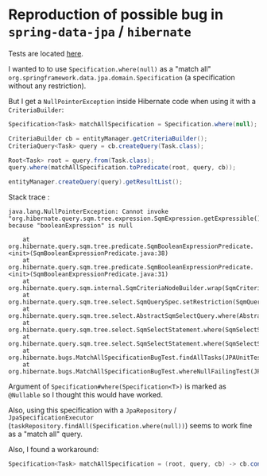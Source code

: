 # Reproduction of possible bug in `spring-data-jpa` / `hibernate`

Tests are located [here](src/test/java/org/hibernate/bugs/MatchAllSpecificationBugTest.java).

I wanted to to use `Specification.where(null)` as a "match all" `org.springframework.data.jpa.domain.Specification` (a specification without any restriction).

But I get a `NullPointerException` inside Hibernate code when using it with a `CriteriaBuilder`:

```java
Specification<Task> matchAllSpecification = Specification.where(null);

CriteriaBuilder cb = entityManager.getCriteriaBuilder();
CriteriaQuery<Task> query = cb.createQuery(Task.class);

Root<Task> root = query.from(Task.class);
query.where(matchAllSpecification.toPredicate(root, query, cb));

entityManager.createQuery(query).getResultList();
```

Stack trace :
```
java.lang.NullPointerException: Cannot invoke "org.hibernate.query.sqm.tree.expression.SqmExpression.getExpressible()" because "booleanExpression" is null

	at org.hibernate.query.sqm.tree.predicate.SqmBooleanExpressionPredicate.<init>(SqmBooleanExpressionPredicate.java:38)
	at org.hibernate.query.sqm.tree.predicate.SqmBooleanExpressionPredicate.<init>(SqmBooleanExpressionPredicate.java:31)
	at org.hibernate.query.sqm.internal.SqmCriteriaNodeBuilder.wrap(SqmCriteriaNodeBuilder.java:497)
	at org.hibernate.query.sqm.tree.select.SqmQuerySpec.setRestriction(SqmQuerySpec.java:362)
	at org.hibernate.query.sqm.tree.select.AbstractSqmSelectQuery.where(AbstractSqmSelectQuery.java:315)
	at org.hibernate.query.sqm.tree.select.SqmSelectStatement.where(SqmSelectStatement.java:373)
	at org.hibernate.query.sqm.tree.select.SqmSelectStatement.where(SqmSelectStatement.java:46)
	at org.hibernate.bugs.MatchAllSpecificationBugTest.findAllTasks(JPAUnitTestCase.java:69)
	at org.hibernate.bugs.MatchAllSpecificationBugTest.whereNullFailingTest(JPAUnitTestCase.java:49)
```

Argument of `Specification#where(Specification<T>)` is marked as `@Nullable` so I thought this would have worked.

Also, using this specification with a `JpaRepository` / `JpaSpecificationExecutor` (`taskRepository.findAll(Specification.where(null))`) seems to work fine as a "match all" query.

Also, I found a workaround:

```java
Specification<Task> matchAllSpecification = (root, query, cb) -> cb.conjunction();
```
